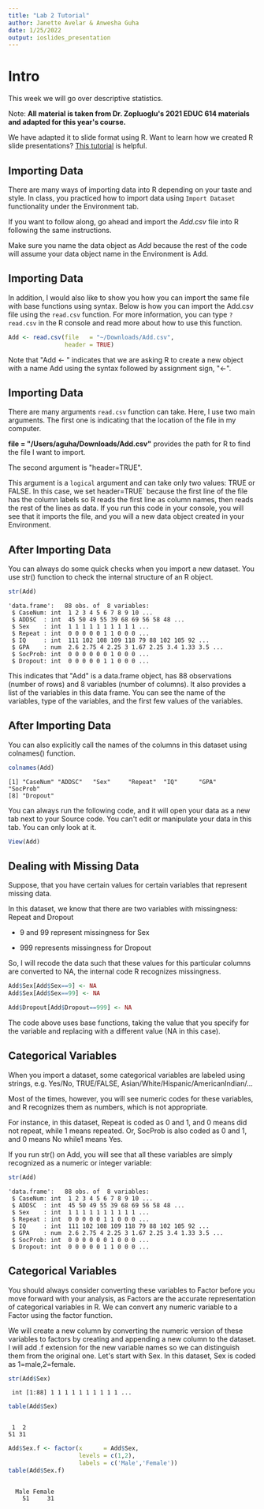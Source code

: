 ```yaml
---
title: "Lab 2 Tutorial"
author: Janette Avelar & Anwesha Guha
date: 1/25/2022
output: ioslides_presentation
---
```


# Intro
This week we will go over descriptive statistics.

Note: **All material is taken from Dr. Zopluoglu's 2021 EDUC 614 materials and adapted for this year's course.**

We have adapted it to slide format using R.
Want to learn how we created R slide presentations? [This tutorial](https://www.r-bloggers.com/2019/09/mastering-r-presentations/) is helpful.

## Importing Data
There are many ways of importing data into R depending on your taste and style. 
In class, you practiced how to import data using `Import Dataset` functionality under the Environment tab. 

If you want to follow along, go ahead and import the *Add.csv* file into R following the same instructions. 

Make sure you name the data object as *Add* because the rest of the code will assume your data object name in the Environment is Add.

## Importing Data

In addition, I would also like to show you how you can import the same file with base functions using syntax. Below is how you can import the Add.csv file using the `read.csv` function. For more information, you can type `?read.csv` in the R console and read more about how to use this function.


```r
Add <- read.csv(file   = "~/Downloads/Add.csv",
                header = TRUE)
```

Note that "Add <- " indicates that we are asking R to create a new object with a name Add using the syntax followed by assignment sign, "<-". 

## Importing Data
There are many arguments `read.csv` function can take. Here, I use two main arguments. The first one is indicating that the location of the file in my computer. 

**file = "/Users/aguha/Downloads/Add.csv"** provides the path for R to find the file I want to import.

The second argument is "header=TRUE". 

This argument is a `logical` argument and can take only two values: TRUE or FALSE. In this case, we set header=TRUE` because the first line of the file has the column labels so R reads the first line as column names, then reads the rest of the lines as data. If you run this code in your console, you will see that it imports the file, and you will a new data object created in your Environment.

## After Importing Data

You can always do some quick checks when you import a new dataset. 
You use str() function to check the internal structure of an R object.


```r
str(Add)
```

```
'data.frame':	88 obs. of  8 variables:
 $ CaseNum: int  1 2 3 4 5 6 7 8 9 10 ...
 $ ADDSC  : int  45 50 49 55 39 68 69 56 58 48 ...
 $ Sex    : int  1 1 1 1 1 1 1 1 1 1 ...
 $ Repeat : int  0 0 0 0 0 1 1 0 0 0 ...
 $ IQ     : int  111 102 108 109 118 79 88 102 105 92 ...
 $ GPA    : num  2.6 2.75 4 2.25 3 1.67 2.25 3.4 1.33 3.5 ...
 $ SocProb: int  0 0 0 0 0 0 1 0 0 0 ...
 $ Dropout: int  0 0 0 0 0 1 1 0 0 0 ...
```

This indicates that "Add" is a data.frame object, has 88 observations (number of rows) and 8 variables (number of columns). It also provides a list of the variables in this data frame. You can see the name of the variables, type of the variables, and the first few values of the variables.

## After Importing Data

You can also explicitly call the names of the columns in this dataset using colnames() function.


```r
colnames(Add)
```

```
[1] "CaseNum" "ADDSC"   "Sex"     "Repeat"  "IQ"      "GPA"     "SocProb"
[8] "Dropout"
```

You can always run the following code, and it will open your data as a new tab next to your Source code. You can't edit or manipulate your data in this tab. You can only look at it.


```r
View(Add)
```

## Dealing with Missing Data

Suppose, that you have certain values for certain variables that represent missing data. 
  
In this dataset, we know that there are two variables with missingness: Repeat and Dropout
  
  * 9  and 99 represent missingness for Sex
  
  * 999 represents missingness for Dropout
  
So, I will recode the data such that these values for this particular columns are converted to NA, the internal code R recognizes missingness. 


```r
Add$Sex[Add$Sex==9] <- NA
Add$Sex[Add$Sex==99] <- NA

Add$Dropout[Add$Dropout==999] <- NA
```

The code above uses base functions, taking the value that you specify for the variable and replacing with a different value (NA in this case).

## Categorical Variables

When you import a dataset, some categorical variables are labeled using strings, e.g. Yes/No, TRUE/FALSE, Asian/White/Hispanic/AmericanIndian/...
     
Most of the times, however, you will see numeric codes for these variables, and R recognizes them as numbers, which is not appropriate.
     
For instance, in this dataset, Repeat is coded as 0 and 1, and 0 means did not repeat, while 1 means repeated. Or, SocProb is also coded as 0 and 1, and 0 means No while1 means Yes. 
     
If you run str() on Add, you will see that all these variables are simply recognized as a numeric or integer variable:


```r
str(Add)
```

```
'data.frame':	88 obs. of  8 variables:
 $ CaseNum: int  1 2 3 4 5 6 7 8 9 10 ...
 $ ADDSC  : int  45 50 49 55 39 68 69 56 58 48 ...
 $ Sex    : int  1 1 1 1 1 1 1 1 1 1 ...
 $ Repeat : int  0 0 0 0 0 1 1 0 0 0 ...
 $ IQ     : int  111 102 108 109 118 79 88 102 105 92 ...
 $ GPA    : num  2.6 2.75 4 2.25 3 1.67 2.25 3.4 1.33 3.5 ...
 $ SocProb: int  0 0 0 0 0 0 1 0 0 0 ...
 $ Dropout: int  0 0 0 0 0 1 1 0 0 0 ...
```


## Categorical Variables
 
You should always consider converting these variables to Factor before you move forward with your analysis, as Factors are the accurate representation of categorical variables in R. We can convert any numeric variable to a Factor using the factor function.

We will create a new column by converting the numeric version of these variables to factors by creating and appending a new column to the dataset. I will add .f extension for the new variable names so we can distinguish them from the original one. Let's start with Sex. In this dataset, Sex is coded as 1=male,2=female. 

```r
str(Add$Sex)
```

```
 int [1:88] 1 1 1 1 1 1 1 1 1 1 ...
```

```r
table(Add$Sex)
```

```

 1  2 
51 31 
```

```r
Add$Sex.f <- factor(x      = Add$Sex,
                    levels = c(1,2),
                    labels = c('Male','Female'))
table(Add$Sex.f)
```

```

  Male Female 
    51     31 
```

